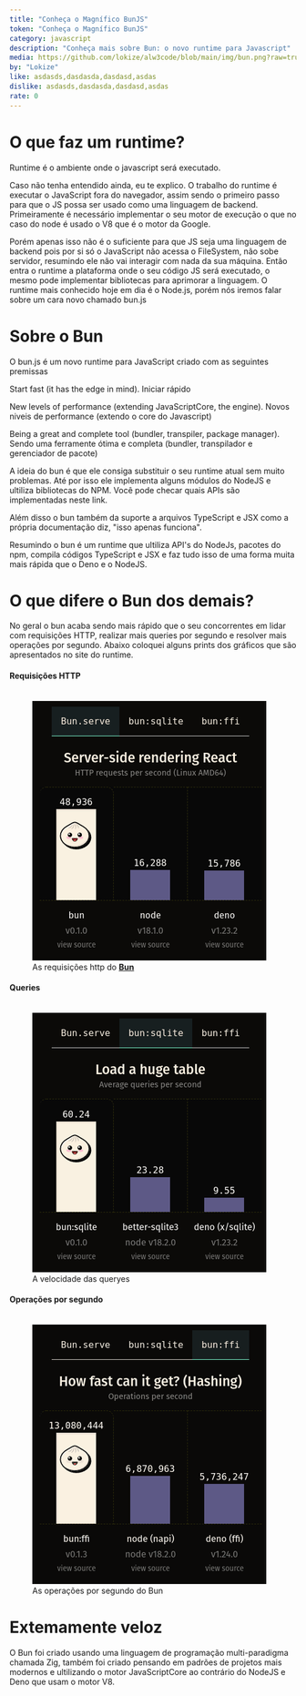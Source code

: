```yaml
---
title: "Conheça o Magnífico BunJS"
token: "Conheça o Magnífico BunJS"
category: javascript
description: "Conheça mais sobre Bun: o novo runtime para Javascript"
media: https://github.com/lokize/alw3code/blob/main/img/bun.png?raw=true
by: "Lokize"
like: asdasds,dasdasda,dasdasd,asdas
dislike: asdasds,dasdasda,dasdasd,asdas
rate: 0
---
```


# O que faz um runtime?

Runtime é o ambiente onde o javascript será executado.

Caso não tenha entendido ainda, eu te explico. O trabalho do runtime é executar o JavaScript fora do navegador, assim sendo o primeiro passo para que o JS possa ser usado como uma linguagem de backend. Primeiramente é necessário implementar o seu motor de execução o que no caso do node é usado o V8 que é o motor da Google.

Porém apenas isso não é o suficiente para que JS seja uma linguagem de backend pois por si só o JavaScript não acessa o FileSystem, não sobe servidor, resumindo ele não vai interagir com nada da sua máquina. Então entra o runtime a plataforma onde o seu código JS será executado, o mesmo pode implementar bibliotecas para aprimorar a linguagem. O runtime mais conhecido hoje em dia é o Node.js, porém nós iremos falar sobre um cara novo chamado bun.js

# Sobre o Bun

O bun.js é um novo runtime para JavaScript criado com as seguintes premissas

Start fast (it has the edge in mind). Iniciar rápido

New levels of performance (extending JavaScriptCore, the engine). Novos niveis de performance (extendo o core do Javascript)

Being a great and complete tool (bundler, transpiler, package manager). Sendo uma ferramente ótima e completa (bundler, transpilador e gerenciador de pacote)

A ideia do bun é que ele consiga substituir o seu runtime atual sem muito problemas. Até por isso ele implementa alguns módulos do NodeJS e ultiliza bibliotecas do NPM. Você pode checar quais APIs são implementadas neste link.

Além disso o bun também da suporte a arquivos TypeScript e JSX como a própria documentação diz, "isso apenas funciona".

Resumindo o bun é um runtime que ultiliza API's do NodeJs, pacotes do npm, compila códigos TypeScript e JSX e faz tudo isso de uma forma muita mais rápida que o Deno e o NodeJS.

# O que difere o Bun dos demais?

No geral o bun acaba sendo mais rápido que o seu concorrentes em lidar com requisições HTTP, realizar mais queries por segundo e resolver mais operações por segundo. Abaixo coloquei alguns prints dos gráficos que são apresentados no site do runtime.

#### Requisições HTTP

<figure><br>
  <img
    src="https://github.com/lokize/alw3code/blob/main/img/bunhttp.png?raw=true"
    alt=""
  />
  <figcaption>
    As requisições http do <a href="https://bun.sh/"><strong>Bun</strong></a>
  </figcaption>
</figure>

#### Queries

<figure><br>
  <img
    src="https://github.com/lokize/alw3code/blob/main/img/bunqueryes.png?raw=true"
    alt=""
  />
  <figcaption>
    A velocidade das queryes
  </figcaption>
</figure>

#### Operações por segundo

<figure><br>
  <img
    src="https://github.com/lokize/alw3code/blob/main/img/bunopseg.png?raw=true"
    alt=""
  />
  <figcaption>
    As operações por segundo do Bun
  </figcaption>
</figure>


# Extemamente veloz

O Bun foi criado usando uma linguagem de programação multi-paradigma chamada Zig, também foi criado pensando em padrões de projetos mais modernos e ultilizando o motor JavaScriptCore ao contrário do NodeJS e Deno que usam o motor V8.
